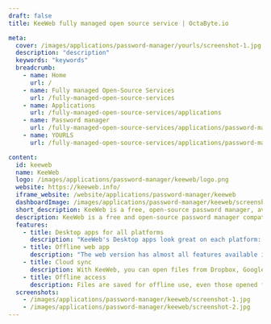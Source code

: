 ```yaml
---
draft: false
title: KeeWeb fully managed open source service | OctaByte.io

meta:
  cover: /images/applications/password-manager/yourls/screenshot-1.jpg
  description: "description"
  keywords: "keywords"
  breadcrumb:
    - name: Home
      url: /
    - name: Fully managed Open-Source Services
      url: /fully-managed-open-source-services
    - name: Applications
      url: /fully-managed-open-source-services/applications
    - name: Password manager
      url: /fully-managed-open-source-services/applications/password-manager
    - name: YOURLS
      url: /fully-managed-open-source-services/applications/password-manager/yourls

content:
  id: keeweb
  name: KeeWeb
  logo: /images/applications/password-manager/keeweb/logo.png
  website: https://keeweb.info/
  iframe_website: /website/applications/password-manager/keeweb
  dashboardImage: /images/applications/password-manager/keeweb/screenshot-1.jpg
  short_description: KeeWeb is a free, open-source password manager, available as a web version and as a desktop app.
  description: KeeWeb is a free and open-source password manager compatible with KeePass, available as a web version and desktop apps. The underlying file format is KDBX
  features:
    - title: Desktop apps for all platforms
      description: "KeeWeb's Desktop apps look great on each platform: macOS, Windows and Linux. You can open local files in Desktop apps."
    - title: Offline web app
      description: "The web version has almost all features available in the Desktop apps. It doesn't require any installation and works in all modern browsers."
    - title: Cloud sync
      description: With KeeWeb, you can open files from Dropbox, Google Drive, OneDrive or your own server, and sync changes across devices automatically.
    - title: Offline access
      description: Files are saved for offline use, even those opened from Dropbox. You can always access the offline version. Changes are synced automatically when you are online again.
  screenshots:
    - /images/applications/password-manager/keeweb/screenshot-1.jpg
    - /images/applications/password-manager/keeweb/screenshot-2.jpg
---
```

